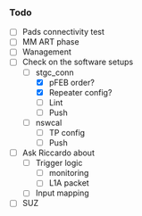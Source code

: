 ### Todo

- [ ] Pads connectivity test
- [ ] MM ART phase
- [ ] Wanagement
- [ ] Check on the software setups
  - [ ] stgc_conn
    - [x] pFEB order?
    - [x] Repeater config?
    - [ ] Lint
    - [ ] Push
  - [ ] nswcal
    - [ ] TP config
    - [ ] Push
- [ ] Ask Riccardo about
  - [ ] Trigger logic
    - [ ] monitoring
    - [ ] L1A packet
  - [ ] Input mapping
- [ ] SUZ 
